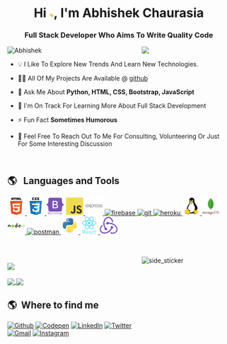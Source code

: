 <h1 align="center">Hi <img src="https://raw.githubusercontent.com/ABSphreak/ABSphreak/master/gifs/Hi.gif" width="10px">, I'm Abhishek Chaurasia</h1>
<h3 align="center">Full Stack Developer Who Aims To Write Quality Code</h3>
<img align="right" src="https://cdn.jsdelivr.net/gh/Th3Wall/assets-cdn/PersonalGithubReadme/Memoji.png" width="200"/>
<p align="left"> <img src="https://komarev.com/ghpvc/?username=aabhishek-chaurasia-au17" alt="Abhishek" /> </p>

- 💡 I Like To Explore New Trends And Learn New Technologies.

- 👨‍💻 All Of My Projects Are Available @ [github](https://github.com/aabhishek-chaurasia-au17)

- 💬 Ask Me About **Python, HTML, CSS, Bootstrap, JavaScript**

- 🌱 I'm On Track For Learning More About Full Stack Development

- ⚡ Fun Fact **Sometimes Humorous**

- 💬 Feel Free To Reach Out To Me For Consulting, Volunteering Or Just For Some Interesting Discussion
<br>

<h2>🌎 &nbsp; Languages and Tools</h2>


<p align="left"><a href="https://www.w3.org/html/" target="_blank"> <img src="https://raw.githubusercontent.com/devicons/devicon/master/icons/html5/html5-original-wordmark.svg" alt="html5" width="40" height="40"/>  <a href="https://getbootstrap.com" target="_blank">  <img src="https://raw.githubusercontent.com/devicons/devicon/master/icons/css3/css3-original-wordmark.svg" alt="css3" width="40" height="40"/> </a> </a> <img src="https://raw.githubusercontent.com/devicons/devicon/master/icons/bootstrap/bootstrap-plain-wordmark.svg" alt="bootstrap" width="40" height="40"/> </a>  <a href="https://www.w3schools.com/css/" target="_blank"> <a href="https://developer.mozilla.org/en-US/docs/Web/JavaScript" target="_blank"> <img src="https://raw.githubusercontent.com/devicons/devicon/master/icons/javascript/javascript-original.svg" alt="javascript" width="40" height="40"/> </a> <a href="https://expressjs.com" target="_blank"> <img src="https://raw.githubusercontent.com/devicons/devicon/master/icons/express/express-original-wordmark.svg" alt="express" width="40" height="40"/> </a> <a href="https://firebase.google.com/" target="_blank"> <img src="https://www.vectorlogo.zone/logos/firebase/firebase-icon.svg" alt="firebase" width="40" height="40"/> </a> <a href="https://git-scm.com/" target="_blank"> <img src="https://www.vectorlogo.zone/logos/git-scm/git-scm-icon.svg" alt="git" width="40" height="40"/> </a> <a href="https://heroku.com" target="_blank"> <img src="https://www.vectorlogo.zone/logos/heroku/heroku-icon.svg" alt="heroku" width="40" height="40"/> </a> <a href="https://www.linux.org/" target="_blank"> <img src="https://raw.githubusercontent.com/devicons/devicon/master/icons/linux/linux-original.svg" alt="linux" width="40" height="40"/> </a> <a href="https://www.mongodb.com/" target="_blank"> <img src="https://raw.githubusercontent.com/devicons/devicon/master/icons/mongodb/mongodb-original-wordmark.svg" alt="mongodb" width="40" height="40"/> </a> <a href="https://nodejs.org" target="_blank"> <img src="https://raw.githubusercontent.com/devicons/devicon/master/icons/nodejs/nodejs-original-wordmark.svg" alt="nodejs" width="40" height="40"/> </a> <a href="https://postman.com" target="_blank"> <img src="https://www.vectorlogo.zone/logos/getpostman/getpostman-icon.svg" alt="postman" width="40" height="40"/> </a> <a href="https://www.python.org" target="_blank"> <img src="https://raw.githubusercontent.com/devicons/devicon/master/icons/python/python-original.svg" alt="python" width="40" height="40"/> </a> <a href="https://reactjs.org/" target="_blank"> <img src="https://raw.githubusercontent.com/devicons/devicon/master/icons/react/react-original-wordmark.svg" alt="react" width="40" height="40"/> </a> <a href="https://redux.js.org" target="_blank"> <img src="https://raw.githubusercontent.com/devicons/devicon/master/icons/redux/redux-original.svg" alt="redux" width="40" height="40"/> </a> </p>
<br />

<br />


  
 <img align="right" width=200px height=200px alt="side_sticker" src="https://media.giphy.com/media/TEnXkcsHrP4YedChhA/giphy.gif" />

 <a align="left" ><img src="https://github-readme-streak-stats.herokuapp.com/?user=aabhishek-chaurasia-au17&theme=radical&hide"  /></a>
  
<a href="https://github.com/aabhishek-chaurasia-au17/github-readme-stats">
  <img align="center" src="https://github-readme-stats.vercel.app/api/top-langs/?username=aabhishek-chaurasia-au17&theme=radical&hide" />
</a>
<a href="https://github.com/aabhishek-chaurasia-au17/github-readme-stats">
  <img align="center" src="https://github-readme-stats.vercel.app/api?username=aabhishek-chaurasia-au17&show_icons=true&theme=radical&line_height=27%22%20alt=%22Abhishek%27s%20github%20stats" />
</a>

<h2>🌎 &nbsp;Where to find me</h2>
<p>
  <a href="https://github.com/aabhishek-chaurasia-au17" target="_blank"><img alt="Github" src="https://img.shields.io/badge/-GitHub-%2312100E.svg?&style=for-the-badge&logo=Github&logoColor=white" /></a>
  <a href="https://codepen.io/aabhishek-chaurasia-au17" target="_blank"><img alt="Codepen" src="https://img.shields.io/badge/-Codepen-000000?style=for-the-badge&logo=codepen&logoColor=white" /></a>
  <a href="https://www.linkedin.com/in/abhishek-chaurasia-640b3563/" target="_blank"><img alt="LinkedIn" src="https://img.shields.io/badge/-Linkedin-%230077B5.svg?&style=for-the-badge&logo=linkedin&logoColor=white" /></a>
 <a href="https://www.facebook.com/abhishek.chaurasia.940/" target="_blank"><img alt="Twitter" src="https://img.shields.io/badge/-Facebook-1DA1F2?style=for-the-badge&logo=Facebook&logoColor=white" /></a>
  <a href="mailto:abhishekc838@gmail.com" target="_blank"><img alt="Gmail" src="https://img.shields.io/badge/-Gmail-EA4335?style=for-the-badge&logo=gmail&logoColor=white" /></a>
  <a href="https://www.instagram.com/a4abhishek_/?hl=en" target="_blank"><img alt="Instagram" src="https://img.shields.io/badge/-Instagram-E4405F?style=for-the-badge&logo=instagram&logoColor=white" /></a>
</p>
